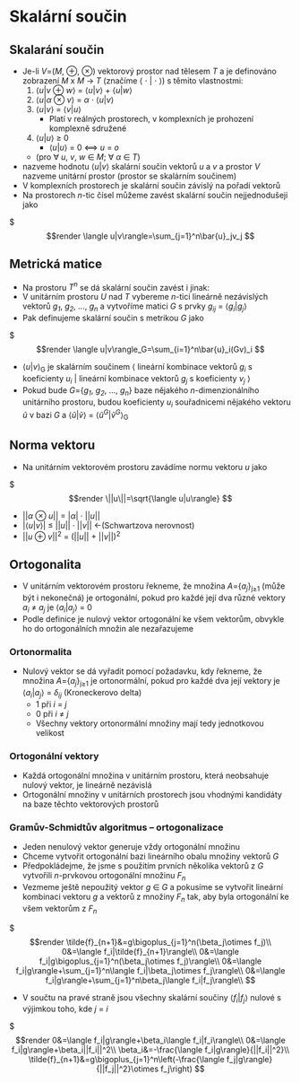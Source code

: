 # Skalárnı́ součin

## Skalarání součin

* Je-li _V_=(_M_, ⊕, ⊗) vektorový prostor nad tělesem _T_ a je definováno zobrazení _M_ x _M_ → _T_ (značíme ⟨ ⋅ | ⋅ ⟩) s těmito vlastnostmi:
    1. ⟨_u_|_v_ ⊕ _w_⟩ = ⟨_u_|_v_⟩ + ⟨_u_|_w_⟩
    2. ⟨_u_|_α_ ⊗ _v_⟩ = _α_ ⋅ ⟨_u_|_v_⟩
    3. ⟨_u_|_v_⟩ = ⟨_v_|_u_⟩
        * Platí v reálných prostorech, v komplexních je prohození komplexně sdružené
    4. ⟨_u_|_u_⟩ ≥ 0
        * ⟨_u_|_u_⟩ = 0 ⟺ _u_ = _o_
  * (pro ∀ _u_, _v_, _w_ ∈ _M_; ∀ _α_ ∈ _T_)
* nazveme hodnotu ⟨_u_|_v_⟩ skalární součin vektorů _u_ a _v_ a prostor _V_ nazveme unitární prostor (prostor se skalárním součinem)
* V komplexních prostorech je skalární součin závislý na pořadí vektorů
* Na prostorech _n_-tic čísel můžeme zavést skalární součin nejjednodušeji jako

$$$render
\langle u|v\rangle=\sum_{j=1}^n\bar{u}_jv_j
$$

## Metrická matice

* Na prostoru _T<sup>n</sup>_ se dá skalární součin zavést i jinak:
* V unitárním prostoru _U_ nad _T_ vybereme _n_-tici lineárně nezávislých vektorů _g<sub>1</sub>_, _g<sub>2</sub>_, ..., _g<sub>n</sub>_ a vytvoříme matici _G_ s prvky _g<sub>ij</sub>_ = ⟨_g<sub>i</sub>_|_g<sub>j</sub>_⟩
* Pak definujeme skalární součin s metrikou _G_ jako

$$$render
\langle u|v\rangle_G=\sum_{i=1}^n\bar{u}_i(Gv)_i
$$

* ⟨_u_|_v_⟩<sub>G</sub> je skalárním součinem ⟨ lineární kombinace vektorů _g<sub>i</sub>_ s koeficienty _u<sub>i</sub>_ | lineární kombinace vektorů _g<sub>j</sub>_ s koeficienty _v<sub>j</sub>_ ⟩
* Pokud bude _G_={_g<sub>1</sub>_, _g<sub>2</sub>_, ..., _g<sub>n</sub>_} baze nějakého _n_-dimenzionálního unitárního prostoru, budou koeficienty _u<sub>i</sub>_ souřadnicemi nějakého vektoru _ũ_ v bazi _G_ a ⟨_ũ_|_ṽ_⟩ = ⟨_ũ<sup>G</sup>_|_ṽ<sup>G</sup>_⟩<sub>G</sub>

## Norma vektoru

* Na unitárním vektorovém prostoru zavádíme normu vektoru _u_ jako

$$$render
\||u\||=\sqrt{\langle u|u\rangle}
$$

  * \||_α_ ⊗ _u_\|| = |_α_| · \||_u_\||
  * \|⟨_u_|_v_⟩| ≤ \||_u_\|| · \||_v_\|| ←(Schwartzova nerovnost)
  * \||_u_ ⊕ _v_\||<sup>2</sup> = (\||_u_\|| + \||_v_\||)<sup>2</sup>

## Ortogonalita

* V unitárním vektorovém prostoru řekneme, že množina _A_={_a<sub>j</sub>_}<sub>j≥1</sub> (může být i nekonečná) je ortogonální, pokud pro každé její dva různé vektory _a<sub>i</sub>_ ≠ _a<sub>j</sub>_ je ⟨_a<sub>i</sub>_|_a<sub>j</sub>_⟩ = 0
* Podle definice je nulový vektor ortogonální ke všem vektorům, obvykle ho do ortogonálních množin ale nezařazujeme

### Ortonormalita

* Nulový vektor se dá vyřadit pomocí požadavku, kdy řekneme, že množina _A_={_a<sub>j</sub>_}<sub>j≥1</sub> je ortonormální, pokud pro každé dva její vektory je ⟨_a<sub>i</sub>_|_a<sub>j</sub>_⟩ = _δ<sub>ij</sub>_ (Kroneckerovo delta)
  * 1 při _i_ = _j_
  * 0 při _i_ ≠ _j_
  * Všechny vektory ortonormální množiny mají tedy jednotkovou velikost

### Ortogonální vektory

* Každá ortogonální množina v unitárním prostoru, která neobsahuje nulový vektor, je lineárně nezávislá
* Ortogonální množiny v unitárních prostorech jsou vhodnými kandidáty na baze těchto vektorových prostorů

### Gramův-Schmidtův algoritmus – ortogonalizace

* Jeden nenulový vektor generuje vždy ortogonální množinu
* Chceme vytvořit ortogonální bazi lineárního obalu množiny vektorů _G_
* Předpokládejme, že jsme s použitím prvních několika vektorů z _G_ vytvořili _n_-prvkovou ortogonální množinu _F<sub>n</sub>_
* Vezmeme ještě nepoužitý vektor _g_ ∈ _G_ a pokusíme se vytvořit lineární kombinaci vektoru _g_ a vektorů z množiny _F<sub>n</sub>_ tak, aby byla ortogonální ke všem vektorům z _F<sub>n</sub>_

$$$render
\tilde{f}_{n+1}&=g\bigoplus_{j=1}^n(\beta_j\otimes f_j)\\
0&=\langle f_i|\tilde{f}_{n+1}\rangle\\
0&=\langle f_i|g\bigoplus_{j=1}^n(\beta_j\otimes f_j)\rangle\\
0&=\langle f_i|g\rangle+\sum_{j=1}^n\langle f_i|\beta_j\otimes f_j\rangle\\
0&=\langle f_i|g\rangle+\sum_{j=1}^n\beta_j\langle f_i|f_j\rangle\\
$$

* V součtu na pravé straně jsou všechny skalární součiny ⟨_f<sub>i</sub>_|_f<sub>j</sub>_⟩ nulové s výjimkou toho, kde _j_ = _i_

$$$render
0&=\langle f_i|g\rangle+\beta_i\langle f_i|f_i\rangle\\
0&=\langle f_i|g\rangle+\beta_i||f_i||^2\\
\beta_i&=-\frac{\langle f_i|g\rangle}{||f_i||^2}\\
\tilde{f}_{n+1}&=g\bigoplus_{j=1}^n\left(-\frac{\langle f_j|g\rangle}{||f_j||^2}\otimes f_j\right)
$$
